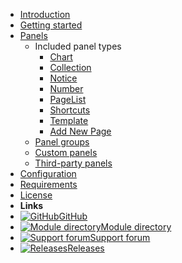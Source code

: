 * [Introduction](/)
* [Getting started](getting-started.md)
* [Panels](panels.md)
  * Included panel types
    * [Chart](panels/chart.md)
    * [Collection](panels/collection.md)
    * [Notice](panels/notice.md)
    * [Number](panels/number.md)
    * [PageList](panels/page-list.md)
    * [Shortcuts](panels/shortcuts.md)
    * [Template](panels/template.md)
    * [Add New Page](panels/add-new.md)
  * [Panel groups](panels/groups.md)
  * [Custom panels](panels/custom.md)
  * [Third-party panels](panels/third-party.md)
* [Configuration](configuration.md)
* [Requirements](requirements.md)
* [License](license.md)
* **Links**
* [![GitHub](https://icongr.am/feather/github.svg?color=808080&size=16)GitHub](https://github.com/daun/processwire-dashboard)
* [![Module directory](https://icongr.am/feather/book.svg?color=808080&size=16)Module directory](https://modules.processwire.com/modules/dashboard/)
* [![Support forum](https://icongr.am/feather/message-circle.svg?color=808080&size=16)Support forum](https://processwire.com/talk/topic/22847-processwire-dashboard/)
* [![Releases](https://icongr.am/feather/tag.svg?color=808080&size=16)Releases](https://github.com/daun/processwire-dashboard/releases)
